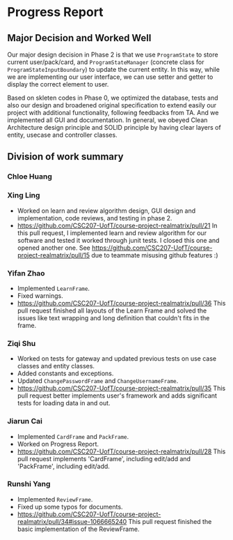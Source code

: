 # Progress Report

## Major Decision and Worked Well
Our major design decision in Phase 2 is that we use `ProgramState` to store current user/pack/card, and `ProgramStateManager` (concrete class for `ProgramStateInputBoundary`)
to update the current entity. In this way, while we are implementing our user interface, we can use setter and getter to display the correct element to user.

Based on skleten codes in Phase 0, we optimized the database, tests and also our design and broadened original specification to extend easily our project with additional functionality, following feedbacks from TA. 
And we implemented all GUI and documentation.
In general, we obeyed Clean Architecture design principle and SOLID principle by having clear layers of entity, usecase and controller classes.

## Division of work summary
### Chloe Huang


### Xing Ling
- Worked on learn and review algorithm design, GUI design and implementation, code reviews, and testing in phase 2. 
- https://github.com/CSC207-UofT/course-project-realmatrix/pull/21 
In this pull request, I implemented learn and review algorithm for our software and tested it worked through junit tests. I closed this one and opened another one. 
See https://github.com/CSC207-UofT/course-project-realmatrix/pull/15 due to teammate misusing github features :)

### Yifan Zhao
- Implemented `LearnFrame`.
- Fixed warnings.
- https://github.com/CSC207-UofT/course-project-realmatrix/pull/36
This pull request finished all layouts of the Learn Frame and solved the issues like text wrapping and long definition that couldn't fits in the frame.

### Ziqi Shu
- Worked on tests for gateway and updated previous tests on use case classes and entity classes. 
- Added constants and exceptions. 
- Updated `ChangePasswordFrame` and `ChangeUsernameFrame`.
- https://github.com/CSC207-UofT/course-project-realmatrix/pull/35
This pull request better implements user's framework and adds significant tests for loading data in and out.

### Jiarun Cai
- Implemented `CardFrame` and `PackFrame`.
- Worked on Progress Report.
- https://github.com/CSC207-UofT/course-project-realmatrix/pull/28
This pull request implements 'CardFrame', including edit/add and 'PackFrame', including edit/add.

### Runshi Yang
- Implemented `ReviewFrame`.
- Fixed up some typos for documents.
- https://github.com/CSC207-UofT/course-project-realmatrix/pull/34#issue-1066665240
This pull request finished the basic implementation of the ReviewFrame.




